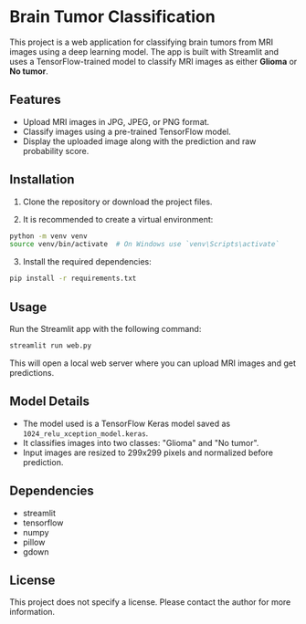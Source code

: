 # Brain Tumor Classification

This project is a web application for classifying brain tumors from MRI images using a deep learning model. The app is built with Streamlit and uses a TensorFlow-trained model to classify MRI images as either **Glioma** or **No tumor**.

## Features

- Upload MRI images in JPG, JPEG, or PNG format.
- Classify images using a pre-trained TensorFlow model.
- Display the uploaded image along with the prediction and raw probability score.

## Installation

1. Clone the repository or download the project files.

2. It is recommended to create a virtual environment:

```bash
python -m venv venv
source venv/bin/activate  # On Windows use `venv\Scripts\activate`
```

3. Install the required dependencies:

```bash
pip install -r requirements.txt
```

## Usage

Run the Streamlit app with the following command:

```bash
streamlit run web.py
```

This will open a local web server where you can upload MRI images and get predictions.

## Model Details

- The model used is a TensorFlow Keras model saved as `1024_relu_xception_model.keras`.
- It classifies images into two classes: "Glioma" and "No tumor".
- Input images are resized to 299x299 pixels and normalized before prediction.

## Dependencies

- streamlit
- tensorflow
- numpy
- pillow
- gdown

## License

This project does not specify a license. Please contact the author for more information.
